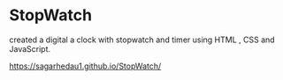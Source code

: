 # StopWatch

created a digital a clock with stopwatch and timer using HTML , CSS and JavaScript.


https://sagarhedau1.github.io/StopWatch/
